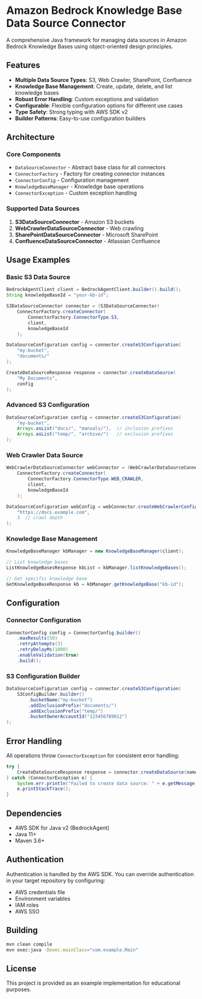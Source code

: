 # Amazon Bedrock Knowledge Base Data Source Connector

A comprehensive Java framework for managing data sources in Amazon Bedrock Knowledge Bases using object-oriented design principles.

## Features

- **Multiple Data Source Types**: S3, Web Crawler, SharePoint, Confluence
- **Knowledge Base Management**: Create, update, delete, and list knowledge bases
- **Robust Error Handling**: Custom exceptions and validation
- **Configurable**: Flexible configuration options for different use cases
- **Type Safety**: Strong typing with AWS SDK v2
- **Builder Patterns**: Easy-to-use configuration builders

## Architecture

### Core Components

- `DataSourceConnector` - Abstract base class for all connectors
- `ConnectorFactory` - Factory for creating connector instances
- `ConnectorConfig` - Configuration management
- `KnowledgeBaseManager` - Knowledge base operations
- `ConnectorException` - Custom exception handling

### Supported Data Sources

1. **S3DataSourceConnector** - Amazon S3 buckets
2. **WebCrawlerDataSourceConnector** - Web crawling
3. **SharePointDataSourceConnector** - Microsoft SharePoint
4. **ConfluenceDataSourceConnector** - Atlassian Confluence

## Usage Examples

### Basic S3 Data Source

```java
BedrockAgentClient client = BedrockAgentClient.builder().build();
String knowledgeBaseId = "your-kb-id";

S3DataSourceConnector connector = (S3DataSourceConnector) 
    ConnectorFactory.createConnector(
        ConnectorFactory.ConnectorType.S3, 
        client, 
        knowledgeBaseId
    );

DataSourceConfiguration config = connector.createS3Configuration(
    "my-bucket", 
    "documents/"
);

CreateDataSourceResponse response = connector.createDataSource(
    "My Documents", 
    config
);
```

### Advanced S3 Configuration

```java
DataSourceConfiguration config = connector.createS3Configuration(
    "my-bucket",
    Arrays.asList("docs/", "manuals/"),  // inclusion prefixes
    Arrays.asList("temp/", "archive/")   // exclusion prefixes
);
```

### Web Crawler Data Source

```java
WebCrawlerDataSourceConnector webConnector = (WebCrawlerDataSourceConnector)
    ConnectorFactory.createConnector(
        ConnectorFactory.ConnectorType.WEB_CRAWLER,
        client,
        knowledgeBaseId
    );

DataSourceConfiguration webConfig = webConnector.createWebCrawlerConfiguration(
    "https://docs.example.com",
    3  // crawl depth
);
```

### Knowledge Base Management

```java
KnowledgeBaseManager kbManager = new KnowledgeBaseManager(client);

// List knowledge bases
ListKnowledgeBasesResponse kbList = kbManager.listKnowledgeBases();

// Get specific knowledge base
GetKnowledgeBaseResponse kb = kbManager.getKnowledgeBase("kb-id");
```

## Configuration

### Connector Configuration

```java
ConnectorConfig config = ConnectorConfig.builder()
    .maxResults(50)
    .retryAttempts(3)
    .retryDelayMs(1000)
    .enableValidation(true)
    .build();
```

### S3 Configuration Builder

```java
DataSourceConfiguration config = connector.createS3Configuration(
    S3ConfigBuilder.builder()
        .bucketName("my-bucket")
        .addInclusionPrefix("documents/")
        .addExclusionPrefix("temp/")
        .bucketOwnerAccountId("123456789012")
);
```

## Error Handling

All operations throw `ConnectorException` for consistent error handling:

```java
try {
    CreateDataSourceResponse response = connector.createDataSource(name, config);
} catch (ConnectorException e) {
    System.err.println("Failed to create data source: " + e.getMessage());
    e.printStackTrace();
}
```

## Dependencies

- AWS SDK for Java v2 (BedrockAgent)
- Java 11+
- Maven 3.6+

## Authentication

Authentication is handled by the AWS SDK. You can override authentication in your target repository by configuring:

- AWS credentials file
- Environment variables
- IAM roles
- AWS SSO

## Building

```bash
mvn clean compile
mvn exec:java -Dexec.mainClass="com.example.Main"
```

## License

This project is provided as an example implementation for educational purposes.